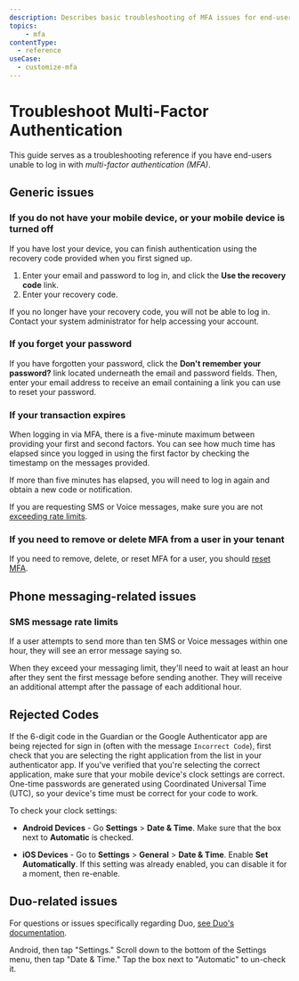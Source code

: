 ```yaml
---
description: Describes basic troubleshooting of MFA issues for end-users.
topics:
    - mfa
contentType:
  - reference
useCase:
  - customize-mfa
---
```

# Troubleshoot Multi-Factor Authentication

This guide serves as a troubleshooting reference if you have end-users unable to log in with <dfn data-key="multifactor-authentication">multi-factor authentication (MFA)</dfn>.

## Generic issues

### If you do not have your mobile device, or your mobile device is turned off

If you have lost your device, you can finish authentication using the recovery code provided when you first signed up. 

1. Enter your email and password to log in, and click the **Use the recovery code** link.
2. Enter your recovery code.

If you no longer have your recovery code, you will not be able to log in. Contact your system administrator for help accessing your account.

### If you forget your password

If you have forgotten your password, click the **Don't remember your password?** link located underneath the email and password fields. Then, enter your email address to receive an email containing a link you can use to reset your password.

### If your transaction expires

When logging in via MFA, there is a five-minute maximum between providing your first and second factors. You can see how much time has elapsed since you logged in using the first factor by checking the timestamp on the messages provided.

If more than five minutes has elapsed, you will need to log in again and obtain a new code or notification.

If you are requesting SMS or Voice messages, make sure you are not [exceeding rate limits](#sms-rate-limits).

### If you need to remove or delete MFA from a user in your tenant

If you need to remove, delete, or reset MFA for a user, you should [reset MFA](/mfa/guides/reset-user-mfa).

## Phone messaging-related issues

### SMS message rate limits

If a user attempts to send more than ten SMS or Voice messages within one hour, they will see an error message saying so.

When they exceed your messaging limit, they'll need to wait at least an hour after they sent the first message before sending another. They will receive an additional attempt after the passage of each additional hour.

## Rejected Codes

If the 6-digit code in the Guardian or the Google Authenticator app are being rejected for sign in (often with the message `Incorrect Code`), first check that you are selecting the right application from the list in your authenticator app. If you've verified that you're selecting the correct application, make sure that your mobile device's clock settings are correct. One-time passwords are generated using Coordinated Universal Time (UTC), so your device's time must be correct for your code to work.

To check your clock settings:

* **Android Devices** - Go **Settings** > **Date & Time**. Make sure that the box next to **Automatic** is checked.

* **iOS Devices** - Go to  **Settings** > **General** > **Date & Time**. Enable **Set Automatically**. If this setting was already enabled, you can disable it for a moment, then re-enable.

## Duo-related issues

For questions or issues specifically regarding Duo, [see Duo's documentation](https://guide.duo.com).

Android, then tap "Settings." Scroll down to the bottom of the Settings menu, then tap "Date & Time." Tap the box next to "Automatic" to un-check it.
